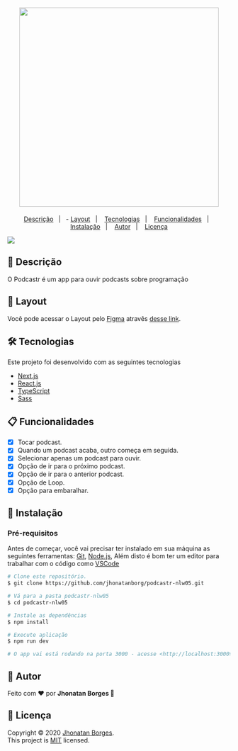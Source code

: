 <h1 align="center">
  <img width="450px" src="./.github/public/logo.svg" />
  <br />
</h1>
<p align="center">
  <a href="#page_facing_up-descrição">Descrição</a>&nbsp;&nbsp;&nbsp;|&nbsp;&nbsp;&nbsp;-
  <a href="#art-Layout">Layout</a>&nbsp;&nbsp;&nbsp;|&nbsp;&nbsp;&nbsp;
  <a href="#-tecnologias">Tecnologias</a>&nbsp;&nbsp;&nbsp;|&nbsp;&nbsp;&nbsp;
  <a href="#clipboard-Funcionalidades">Funcionalidades</a>&nbsp;&nbsp;&nbsp;|&nbsp;&nbsp;&nbsp;
  <a href="#closed_book-instalação">Instalação</a>&nbsp;&nbsp;&nbsp;|&nbsp;&nbsp;&nbsp;
  <a href="#man-Autor">Autor</a>&nbsp;&nbsp;&nbsp;|&nbsp;&nbsp;&nbsp;
  <a href="#memo-Licença">Licença</a>
</p>

<img src="./.github/assets/podcastr.svg" />

## :page_facing_up: Descrição

O Podcastr é um app para ouvir podcasts sobre programação

## :art: Layout

Você pode acessar o Layout pelo <a href="https://www.figma.com">Figma<a> atravês <a href="https://www.figma.com/file/5KchzYko8NeeV0suqrSi6x/Podcastr-(Copy)?node-id=199599%3A1028">desse link<a>.

## 🛠 Tecnologias

Este projeto foi desenvolvido com as seguintes tecnologias

-   [Next.js](https://nextjs.org/)
-   [React.js](https://pt-br.reactjs.org/)
-   [TypeScript](https://www.typescriptlang.org/)
-   [Sass](https://sass-lang.com/)

## :clipboard: Funcionalidades

-   [x] Tocar podcast.
-   [x] Quando um podcast acaba, outro começa em seguida.
-   [x] Selecionar apenas um podcast para ouvir.
-   [x] Opção de ir para o próximo podcast.
-   [x] Opção de ir para o anterior podcast.
-   [x] Opção de Loop.
-   [x] Opção para embaralhar.

## :closed_book: Instalação

### Pré-requisitos

Antes de começar, você vai precisar ter instalado em sua máquina as seguintes ferramentas:
[Git](https://git-scm.com), [Node.js](https://nodejs.org/en/), Além disto é bom ter um editor para trabalhar com o código como [VSCode](https://code.visualstudio.com/)

```bash
# Clone este repositório.
$ git clone https://github.com/jhonatanborg/podcastr-nlw05.git

# Vá para a pasta podcastr-nlw05
$ cd podcastr-nlw05

# Instale as dependências
$ npm install

# Execute aplicação
$ npm run dev

# O app vai está rodando na porta 3000 - acesse <http://localhost:3000>
```

## :man: Autor

Feito com ❤️ por <strong>Jhonatan Borges 🚀</strong>

## :memo: Licença

Copyright © 2020 [Jhonatan Borges](https://github.com/jhonatanborg).<br />
This project is [MIT](./.github/LICENSE.txt) licensed.
